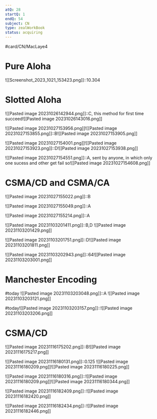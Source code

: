 ```yaml
---
atQ: 28
startQ: 1
endQ: 54
subject: CN
type: zealWorkBook
status: acquiring
---
```

#card/CN/MacLaye4

# Pure Aloha 
![[Screenshot_2023_1021_153423.png]]::10.304 <!--SR:!2023-12-15,33,270-->

# Slotted Aloha
![[Pasted image 20231026142944.png]]::C, this method for first time succeed![[Pasted image 20231026143016.png]] <!--SR:!2024-01-28,68,310-->

![[Pasted image 20231027153956.png]]![[Pasted image 20231027153855.png]]::B![[Pasted image 20231027153905.png]] <!--SR:!2023-12-19,34,270-->


![[Pasted image 20231027154001.png]]![[Pasted image 20231027153923.png]]::D![[Pasted image 20231027153938.png]] <!--SR:!2023-12-10,19,270-->


![[Pasted image 20231027154551.png]]::A, sent by anyone, in which only one sucess and other get fail so![[Pasted image 20231027154608.png]] <!--SR:!2024-01-15,48,290-->


 <!--SR:!2023-11-03,4,275-->

# CSMA/CD and CSMA/CA
![[Pasted image 20231027155022.png]]::B <!--SR:!2023-12-03,23,270-->

![[Pasted image 20231027155049.png]]::A <!--SR:!2023-12-08,17,270-->

![[Pasted image 20231027155214.png]]::A <!--SR:!2023-12-17,37,290-->

![[Pasted image 20231103201411.png]]::B,D ![[Pasted image 20231103201429.png]] <!--SR:!2023-12-29,38,300-->


![[Pasted image 20231103201751.png]]::D![[Pasted image 20231103201811.png]] <!--SR:!2023-12-23,32,282-->

 <!--SR:!2023-11-06,3,262-->

![[Pasted image 20231103202943.png]]::64![[Pasted image 20231103203001.png]] <!--SR:!2023-12-15,24,280-->


# Manchester Encoding
#today ![[Pasted image 20231103203048.png]]::A ![[Pasted image 20231103203121.png]]

#today![[Pasted image 20231103203157.png]]::![[Pasted image 20231103203206.png]]


# CSMA/CD
![[Pasted image 20231116175202.png]]::B![[Pasted image 20231116175217.png]] <!--SR:!2023-12-06,10,258-->

![[Pasted image 20231116180131.png]]::0.125 ![[Pasted image 20231116180209.png]]![[Pasted image 20231116180225.png]] <!--SR:!2023-12-06,8,232-->

![[Pasted image 20231116180316.png]]::![[Pasted image 20231116180209.png]]![[Pasted image 20231116180344.png]] <!--SR:!2023-12-07,11,258-->

![[Pasted image 20231116182409.png]]::![[Pasted image 20231116182420.png]] <!--SR:!2023-12-07,9,252-->

![[Pasted image 20231116182434.png]]::![[Pasted image 20231116182446.png]] <!--SR:!2023-12-08,10,252-->

